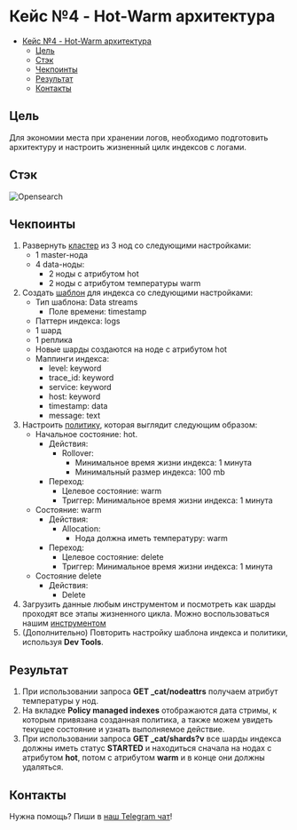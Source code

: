 # Кейс №4 - Hot-Warm архитектура

- [Кейс №4 - Hot-Warm архитектура](#кейс-4---hot-warm-архитектура)
  - [Цель](#цель)
  - [Стэк](#стэк)
  - [Чекпоинты](#чекпоинты)
  - [Результат](#результат)
  - [Контакты](#контакты)

## Цель

Для экономии места при хранении логов, необходимо подготовить архитектуру и настроить жизненный цилк индексов с логами.

## Стэк

![Opensearch](https://img.shields.io/badge/opensearch_2.19-005EB8.svg?style=for-the-badge&logo=OpenSearch&logoColor=white)

## Чекпоинты

1. Развернуть [кластер](https://docs.opensearch.org/latest/tuning-your-cluster/#advanced-step-7-set-up-a-hot-warm-architecture) из 3 нод со следующими настройками:
   - 1 master-нода
   - 4 data-ноды:
     - 2 ноды c атрибутом hot
     - 2 ноды с атрибутом температуры warm
2. Создать [шаблон](https://docs.opensearch.org/latest/im-plugin/index-templates/) для индекса со следующими настройками:
   - Тип шаблона: Data streams
      - Поле времени: timestamp
   - Паттерн индекса: logs
   - 1 шард
   - 1 реплика
   - Новые шарды создаются на ноде с атрибутом hot
   - Маппинги индекса:
      - level: keyword
      - trace_id: keyword
      - service: keyword
      - host: keyword
      - timestamp: data
      - message: text
3. Настроить [политику](https://docs.opensearch.org/latest/im-plugin/ism/index/), которая выглядит следующим образом:
    - Начальное состояние: hot.
      - Действия:
        - Rollover:
          - Минимальное время жизни индекса: 1 минута
          - Минимальный размер индекса: 100 mb
      - Переход:
        - Целевое состояние: warm
        - Триггер: Минимальное время жизни индекса: 1 минута
    - Состояние: warm
      - Действия:
        - Allocation:
          - Нода должна иметь температуру: warm
      - Переход:
        - Целевое состояние: delete
        - Триггер: Минимальное время жизни индекса: 1 минута
    - Состояние delete
      - Действия:
        - Delete
4. Загрузить данные любым инструментом и посмотреть как шарды проходят все этапы жизненного цикла. Можно воспользоваться нашим [инструментом](https://github.com/inview-club/synthetica)
5. (Дополнительно) Повторить настройку шаблона индекса и политики, используя **Dev Tools**.

## Результат

1. При использовании запроса **GET _cat/nodeattrs** получаем атрибут температуры у нод.
2. На вкладке **Policy managed indexes** отображаются дата стримы, к которым привязана созданная политика, а также можем увидеть текущее состояние и узнать выполняемое действие.
3. При использовании запроса **GET _cat/shards?v** все шарды индекса должны иметь статус **STARTED** и находиться сначала на нодах с атрибутом **hot**, потом с атрибутом **warm** и в конце они должны удаляться.

## Контакты

Нужна помощь? Пиши в [наш Telegram чат](https://t.me/+nSELCyIX8ltlNjU6)!
